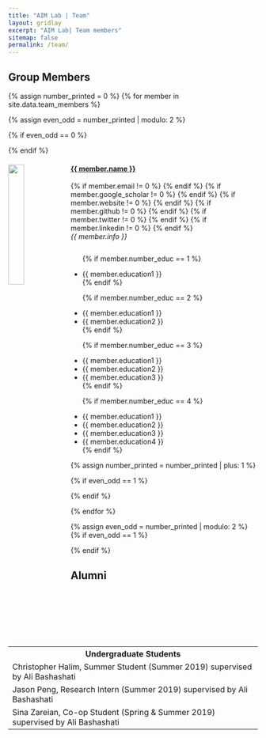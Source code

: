 ```yaml
---
title: "AIM Lab | Team"
layout: gridlay
excerpt: "AIM Lab| Team members"
sitemap: false
permalink: /team/
---
```


## Group Members

{% assign number_printed = 0 %}
{% for member in site.data.team_members %}

{% assign even_odd = number_printed | modulo: 2 %}

{% if even_odd == 0 %}
<div class="row">
{% endif %}

<div class="col-sm-6 clearfix">
  <a href="{{ member.page_name }}"><img src="{{ site.url }}{{ site.baseurl }}/assets/teampic/{{ member.photo }}" class="img-responsive" width="25%" style="float: left" /></a>
  <a href="{{ member.page_name }}"><h4>{{ member.name }}</h4></a>
  {% if member.email != 0 %}
  <a href="{{ member.email }}"> <i class="far fa-envelope" style="color:#158CBA; font-size:24px;"></i></a>
  {% endif %}
  {% if member.google_scholar != 0 %}
  <a href="{{ member.google_scholar }}/"> <i class="ai ai-google-scholar ai-3x" style="color:#158CBA; font-size:24px;"></i></a>
  {% endif %}
  {% if member.website != 0 %}
  <a href="{{ member.website }}/"> <i class="fas fa-link" style="color:#158CBA; font-size:24px;"></i></a>
  {% endif %}
  {% if member.github != 0 %}
  <a href="{{ member.github }}/"> <i class="fab fa-github-alt" style="color:#158CBA; font-size:24px;"></i></a>
  {% endif %}
  {% if member.twitter != 0 %}
  <a href="{{ member.twitter }}/"> <i class="fa fa-twitter" style="color:#158CBA; font-size:24px;"></i></a>
  {% endif %}
  {% if member.linkedin != 0 %}
  <a href="{{ member.linkedin }}/"> <i class="fab fa-linkedin-in" style="color:#158CBA; font-size:24px;"></i></a>
  {% endif %}
  <br>
  <i>{{ member.info }}<br></i>
  <ul style="overflow: hidden">
  
  {% if member.number_educ == 1 %}
  <li> {{ member.education1 }} </li>
  {% endif %}
  
  {% if member.number_educ == 2 %}
  <li> {{ member.education1 }} </li>
  <li> {{ member.education2 }} </li>
  {% endif %}
  
  {% if member.number_educ == 3 %}
  <li> {{ member.education1 }} </li>
  <li> {{ member.education2 }} </li>
  <li> {{ member.education3 }} </li>
  {% endif %}
  
  {% if member.number_educ == 4 %}
  <li> {{ member.education1 }} </li>
  <li> {{ member.education2 }} </li>
  <li> {{ member.education3 }} </li>
  <li> {{ member.education4 }} </li>
  {% endif %}
  
  </ul>
</div>

{% assign number_printed = number_printed | plus: 1 %}

{% if even_odd == 1 %}
</div>
{% endif %}

{% endfor %}

{% assign even_odd = number_printed | modulo: 2 %}
{% if even_odd == 1 %}
</div>
{% endif %}


## Alumni
<table align="center" class="table table-condensed">
<tr>
    <th>Undergraduate Students</th>
</tr>
  <tr><td>Christopher Halim, Summer Student (Summer 2019) supervised by Ali Bashashati</td></tr>
  <tr><td>Jason Peng, Research Intern (Summer 2019) supervised by Ali Bashashati</td></tr>
  <tr><td>Sina Zareian, Co-op Student (Spring & Summer 2019) supervised by Ali Bashashati</td></tr>
</table>

<br />
